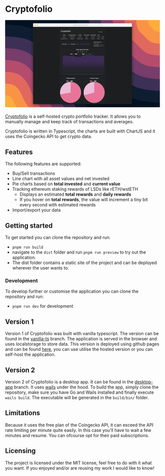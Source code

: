 # Cryptofolio

![Cryptofolio Screenshot](https://raw.githubusercontent.com/wolfderechter/cryptofolio/vanilla-ts/Screenshot.png)

[Cryptofolio](github.com/wolfderechter/cryptofolio) is a self-hosted crypto portfolio tracker. It allows you to manually manage and keep track of transactions and averages.

Cryptofolio is written in Typescript, the charts are built with ChartJS and it uses the Coingecko API to get crypto data.

## Features

The following features are supported:

- Buy/Sell transactions
- Line chart with all asset values and net invested
- Pie charts based on **total invested** and **current value**
- Tracking ethereum staking rewards of LSDs like rETH/wstETH
    - Displays an estimated **total rewards** and **daily rewards**
    - If you hover on **total rewards**, the value will increment a tiny bit every second with estimated rewards
- Import/export your data

## Getting started

To get started you can clone the repository and run:

- `pnpm run build`
- navigate to the `dist` folder and run `pnpm run preview` to try out the application.
- The dist folder contains a static site of the project and can be deployed wherever the user wants to.

### Development

To develop further or customise the application you can clone the repository and run:

- `pnpm run dev` for development

## Version 1

Version 1 of Cryptofolio was built with vanilla typescript. The version can be found in the [vanilla-ts](https://github.com/wolfderechter/cryptofolio/tree/vanilla-ts) branch. The application is served in the browser and uses localstorage to store data.
This version is deployed using github pages and can be found [here](https://wolfderechter.github.io/cryptofolio/), you can use utilise the hosted version or you can self-host the application.

## Version 2

Version 2 of Cryptofolio is a desktop app. It can be found in the [desktop-app](https://github.com/wolfderechter/cryptofolio/tree/desktop-app) branch. It uses [wails](wails.io) under the hood. To build the app, simply clone the repository, make sure you have Go and Wails installed and finally execute `wails build`. The executable will be generated in the `build/bin/` folder.

## Limitations

Because it uses the free plan of the Coingecko API, it can exceed the API rate limiting per minute quite easily. In this case you'll have to wait a few minutes and resume. You can ofcourse opt for their paid subscriptions.

## Licensing

The project is licensed under the MIT license, feel free to do with it what you want. If you enjoyed and/or are reusing my work I would like to know!
